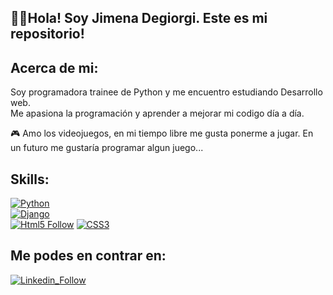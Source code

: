 ## 👋🏻Hola! Soy Jimena Degiorgi. Este es mi repositorio! 

## Acerca de mi:  
Soy programadora trainee de Python y me encuentro estudiando Desarrollo web.  
Me apasiona la programación y aprender a mejorar mi codigo día a día.  
  
🎮 Amo los videojuegos, en mi tiempo libre me gusta ponerme a jugar. En un futuro me gustaría programar algun juego...  
  
 ## Skills:  
 [![Python](https://img.shields.io/badge/Python-F7DF1E?style=for-the-badge&logo=python&logoColor=white&labelColor=101010)](#)  
 [![Django](https://img.shields.io/badge/Django-green?style=for-the-badge&logo=django&logoColor=white&labelColor=101010)](#)  
 [![Html5 Follow](https://img.shields.io/badge/HTML5-E34F26?style=for-the-badge&logo=HTML5&logoColor=white&labelColor=101010)](#)
 [![CSS3](https://img.shields.io/badge/HTML5-E34F26?style=for-the-badge&logo=HTML5&logoColor=white&labelColor=101010)](#)
  
  
 ## Me podes en contrar en:  
 [![Linkedin_Follow](https://img.shields.io/badge/LinkedIn-0077B5?style=for-the-badge&logo=linkedin&logoColor=white&labelColor=101010)](https://www.linkedin.com/in/jimena-anahí-degiorgi/ "Linkedin" )
